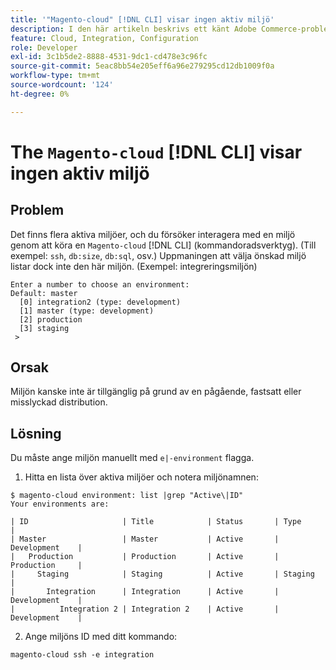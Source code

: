 ```yaml
---
title: '"Magento-cloud" [!DNL CLI] visar ingen aktiv miljö'
description: I den här artikeln beskrivs ett känt Adobe Commerce-problem där "Magento-cloud" [!DNL CLI] (kommandoradsverktyget) visar inte någon aktiv miljö.
feature: Cloud, Integration, Configuration
role: Developer
exl-id: 3c1b5de2-8888-4531-9dc1-cd478e3c96fc
source-git-commit: 5eac8bb54e205eff6a96e279295cd12db1009f0a
workflow-type: tm+mt
source-wordcount: '124'
ht-degree: 0%

---
```


# The `Magento-cloud` [!DNL CLI] visar ingen aktiv miljö

## Problem

Det finns flera aktiva miljöer, och du försöker interagera med en miljö genom att köra en `Magento-cloud` [!DNL CLI] (kommandoradsverktyg). (Till exempel: `ssh`, `db:size`, `db:sql`, osv.)
Uppmaningen att välja önskad miljö listar dock inte den här miljön. (Exempel: integreringsmiljön)

```
Enter a number to choose an environment:
Default: master
  [0] integration2 (type: development)
  [1] master (type: development)
  [2] production
  [3] staging
 >
```

## Orsak

Miljön kanske inte är tillgänglig på grund av en pågående, fastsatt eller misslyckad distribution.

## Lösning

Du måste ange miljön manuellt med `e|-environment` flagga.

1. Hitta en lista över aktiva miljöer och notera miljönamnen:

```
$ magento-cloud environment: list |grep "Active\|ID"
Your environments are:

| ID                     | Title            | Status       | Type           |
| Master                 | Master           | Active       | Development    |
|   Production           | Production       | Active       | Production     |
|     Staging            | Staging          | Active       | Staging        |
|       Integration      | Integration      | Active       | Development    |
|          Integration 2 | Integration 2    | Active       | Development    |
```

2. Ange miljöns ID med ditt kommando:

`magento-cloud ssh -e integration`

